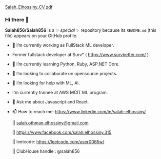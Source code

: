 
[Salah_Elhossiny_CV.pdf](https://github.com/Salah856/Salah856/files/6413597/Salah_Elhossiny_CV.pdf)  
  
### Hi there 👋 

**Salah856/Salah856** is a ✨  _special_  ✨ repository because its `README.md` (this file) appears on your GitHub profile.
 
- 🔭 I’m currently working as FullStack ML developer.

- Former fullstack developer at Surv* ( https://www.survbetter.com/ )
- 🌱 I’m currently learning Python, Ruby, ASP.NET Core. 
- 👯 I’m looking to collaborate on opensource projects. 
- 🤔 I’m looking for help with ML, AI. 
- I'm currently trainee at AWS MCIT ML program. 
- 💬 Ask me about Javascript and React.  
     
- 📫 How to reach me: 
   https://www.linkedin.com/in/salah-elhossiny/  
   
   || salah.othman.elhossiny@gmail.com   
   
   || https://www.facebook.com/salah.elhossiny.315 
  
   || leetcode: https://leetcode.com/user0065w/
  
   || ClubHouse handle : @salah856 
